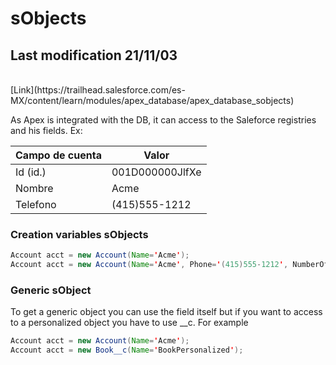 # sObjects
## Last modification 21/11/03
<br>
[Link](https://trailhead.salesforce.com/es-MX/content/learn/modules/apex_database/apex_database_sobjects)


As Apex is integrated with the DB, it can access to the Saleforce registries and his fields.
Ex: 

|  Campo de cuenta | Valor  |
|---|---|
| Id (id.)  |  001D000000JlfXe |
| Nombre  | Acme  |
| Telefono  | (415)555-1212  |

### Creation variables sObjects
```Java
Account acct = new Account(Name='Acme');
Account acct = new Account(Name='Acme', Phone='(415)555-1212', NumberOfEmployees=100);
```

### Generic sObject 
To get a generic object you can use the field itself but if you want to access to a personalized object you have to use __c. 
For example

```Java
Account acct = new Account(Name='Acme');
Account acct = new Book__c(Name='BookPersonalized');
```

